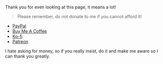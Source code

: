 Thank you for even looking at this page, it means a lot!

> Please remember, do not donate to me if you cannot afford it!

- [PayPal](https://paypal.me/JustMarOK)
- [Buy Me A Coffee](https://www.buymeacoffee.com/JustMarOK)
- [Ko-fi](https://ko-fi.com/melononmainmar)
- [Patreon](https://www.patreon.com/that_mar)

I hate asking for money, so if you really insist, do it and make me aware so I can thank you greatly.